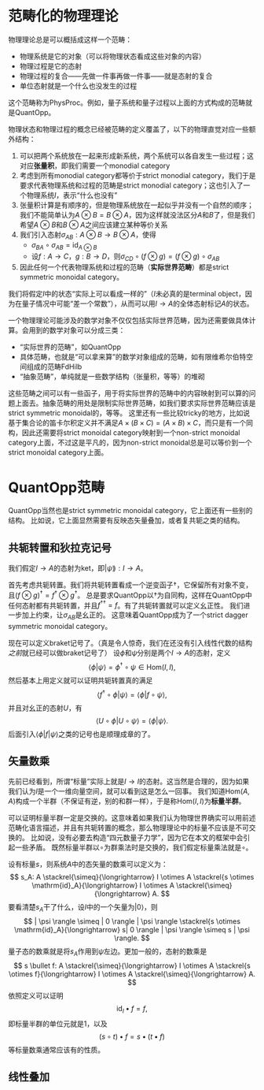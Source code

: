 # 范畴化的物理理论

物理理论总是可以概括成这样一个范畴：

- 物理系统是它的对象（可以将物理状态看成这些对象的内容）
- 物理过程是它的态射
- 物理过程的复合——先做一件事再做一件事——就是态射的复合
- 单位态射就是一个什么也没发生的过程

这个范畴称为$\mathsf{PhysProc}$。例如，量子系统和量子过程以上面的方式构成的范畴就是$\mathsf{QuantOpp}$。

物理状态和物理过程的概念已经被范畴的定义覆盖了，以下的物理直觉对应一些额外结构：

1. 可以把两个系统放在一起来形成新系统，两个系统可以各自发生一些过程；这对应**张量积**，即我们需要一个monodial category
2. 考虑到所有monodial category都等价于strict monodial category，我们于是要求代表物理系统和过程的范畴是strict monodial category；这也引入了一个物理系统$I$，表示“什么也没有”
3. 张量积计算是有顺序的，但是物理系统放在一起似乎并没有一个自然的顺序；我们不能简单认为$A \otimes B=B \otimes A$，因为这样就没法区分$A$和$B$了，但是我们希望$A \otimes B$和$B \otimes A$之间应该建立某种等价关系
4. 我们引入态射$\sigma_{AB}: A\otimes B \to B \otimes A$，使得
   - $\sigma_{BA} \circ \sigma_{AB} = \mathrm{id}_{A \otimes B}$
   - 设$f:A \to C$，$g: B \to D$，则$\sigma_{CD} \circ (f \otimes g) = (f \otimes g) \circ \sigma_{AB}$
5. 因此任何一个代表物理系统和过程的范畴（**实际世界范畴**）都是strict symmetric monoidal category。

我们将假定$I$中的状态“实际上可以看成一样的”（$I$未必真的是terminal object，因为在量子情况中可能“差一个常数”），从而可以用$I \to A$的全体态射标记$A$的状态。

一个物理理论可能涉及的数学对象不仅仅包括实际世界范畴，因为还需要做具体计算。会用到的数学对象可以分成三类：

- “实际世界的范畴”，如$\mathsf{QuantOpp}$
- 具体范畴，也就是“可以拿来算”的数学对象组成的范畴，如有限维希尔伯特空间组成的范畴$\mathsf{FdHilb}$
- “抽象范畴”，单纯就是一些数学结构（张量积，等等）的堆砌

这些范畴之间可以有一些函子，用于将实际世界的范畴中的内容映射到可以算的问题上面去。抽象范畴的用处是限制实际世界范畴，如我们要求实际世界范畴应该是strict symmetric monoidal的，等等。
这里还有一些比较tricky的地方，比如说基于集合论的笛卡尔积定义并不满足$A \times (B \times C) = (A \times B) \times C$，而只是有一个同构，因此还需要将strict monoidal category映射到一个non-strict monoidal category上面，不过这是平凡的，因为non-strict monoidal总是可以等价到一个strict monoidal category上面。

# $\mathsf{QuantOpp}$范畴

$\mathsf{QuantOpp}$当然也是strict symmetric monoidal category，它上面还有一些别的结构。
比如说，它上面显然需要有反映态矢量叠加，或者复共轭之类的结构。

## 共轭转置和狄拉克记号

我们假定$I \to A$的态射为ket，即$|\psi \rang : I \to A$。

首先考虑共轭转置。我们将共轭转置看成一个逆变函子$\dagger$，它保留所有对象不变，且$(f \otimes g)^\dagger = f^\dagger \otimes g^\dagger$。
总是要求$\mathsf{QuantOpp}$以$\dagger$为自同构，这样在$\mathsf{QuantOpp}$中任何态射都有共轭转置，并且$f^{\dagger\dagger}=f$。有了共轭转置就可以定义幺正性。
我们进一步加上约束，让$\sigma_{AB}$是幺正的。
这意味着$\mathsf{QuantOpp}$成为了一个strict dagger symmetric monoidal category。

现在可以定义braket记号了。（真是令人惊奇，我们在还没有引入线性代数的结构*之前*就已经可以做braket记号了）
设$\phi$和$\psi$分别是两个$I \to A$的态射，定义
$$
\langle \phi | \psi \rangle = \phi^\dagger \circ \psi \in \mathrm{Hom}(I, I),
$$
然后基本上用定义就可以证明共轭转置真的满足
$$
\langle f^\dagger \circ \phi | \psi \rangle = \langle \phi | f \circ \psi \rangle,
$$
并且对幺正的态射$U$，有
$$
\langle U \circ \phi | U \circ \psi \rangle = \langle \phi | \psi \rangle.
$$
后面引入$\langle \phi | f | \psi \rangle$之类的记号也是顺理成章的了。

## 矢量数乘

先前已经看到，所谓“标量”实际上就是$I \to I$的态射。这当然是合理的，因为如果我们认为$I$是一个一维向量空间，就可以看到这是怎么一回事。
我们知道$\mathrm{Hom}(A, A)$构成一个半群（不保证有逆，别的和群一样），于是称$\mathrm{Hom}(I, I)$为**标量半群**。

可以证明标量半群一定是交换的。这意味着如果我们认为物理世界确实可以用前述范畴化语言描述，并且有共轭转置的概念，那么物理理论中的标量不应该是不可交换的。
比如说，没有必要去构造“四元数量子力学”，因为它在本文的框架中会引起一些矛盾。
既然标量半群以$\circ$为群乘法时是交换的，我们假定标量乘法就是$\circ$。

设有标量$s$，则系统$A$中的态矢量的数乘可以定义为：
$$
s_A: A \stackrel{\simeq}{\longrightarrow} I \otimes A \stackrel{s \otimes \mathrm{id}_A}{\longrightarrow} I \otimes A \stackrel{\simeq}{\longrightarrow} A.
$$
要看清楚$s_A$干了什么，设$I$中的一个矢量为$| 0 \rangle$，则
$$
| \psi \rangle \simeq | 0 \rangle | \psi \rangle \stackrel{s \otimes \mathrm{id}_A}{\longrightarrow} s| 0 \rangle | \psi \rangle \simeq s | \psi \rangle.
$$
量子态的数乘就是将$s_A$作用到$\psi$左边。更加一般的，态射的数乘是
$$
s \bullet f: A \stackrel{\simeq}{\longrightarrow} I \otimes A \stackrel{s \otimes f}{\longrightarrow} I \otimes A \stackrel{\simeq}{\longrightarrow} A.
$$
依照定义可以证明
$$
\mathrm{id}_I \bullet f = f,
$$
即标量半群的单位元就是$1$，以及
$$
(s \circ t) \bullet f = s \bullet (t \bullet f)
$$
等标量数乘通常应该有的性质。

## 线性叠加